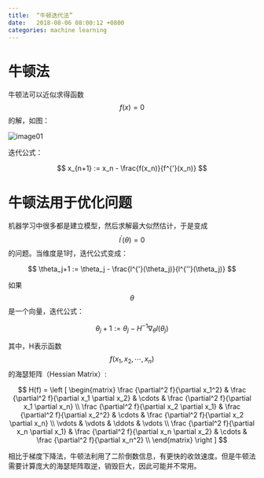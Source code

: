 ```yaml
---
title:  “牛顿迭代法”
date:   2018-08-06 08:00:12 +0800
categories: machine learning
---
```


# **牛顿法**

牛顿法可以近似求得函数$$ f(x) = 0 $$的解，如图：

![image01]({{site.baseurl}}/image/20180806/newton.jpg)

迭代公式：

$$
x_{n+1} := x_n - \frac{f(x_n)}{f^{'}(x_n)}
$$

# **牛顿法用于优化问题**

机器学习中很多都是建立模型，然后求解最大似然估计，于是变成$$ l^{'}(\theta)  =0 $$的问题。当维度是1时，迭代公式变成：

$$
\theta_j+1 := \theta_j - \frac{l^{'}(\theta_j)}{l^{''}(\theta_j)}
$$

如果$$ \theta $$是一个向量，迭代公式：

$$
\theta_j+1 := \theta_j - H^{-1} \nabla_\theta l(\theta_j)
$$

其中，H表示函数$$ f(x_1,x_2,\cdots,x_n) $$的海瑟矩阵（Hessian Matrix）:

$$
H(f) = \left [
        \begin{matrix}
            \frac {\partial^2 f}{\partial x_1^2} & \frac {\partial^2 f}{\partial x_1 \partial x_2} & \cdots & \frac {\partial^2 f}{\partial x_1 \partial x_n} \\
            \frac {\partial^2 f}{\partial x_2 \partial x_1} & \frac {\partial^2 f}{\partial x_2^2} & \cdots & \frac {\partial^2 f}{\partial x_2 \partial x_n} \\
            \vdots & \vdots & \ddots & \vdots \\
            \frac {\partial^2 f}{\partial x_n \partial x_1} & \frac {\partial^2 f}{\partial x_n \partial x_2} & \cdots & \frac {\partial^2 f}{\partial x_n^2} \\
        \end{matrix}
    \right ]
$$

相比于梯度下降法，牛顿法利用了二阶倒数信息，有更快的收敛速度。但是牛顿法需要计算庞大的海瑟矩阵取逆，销毁巨大，因此可能并不常用。